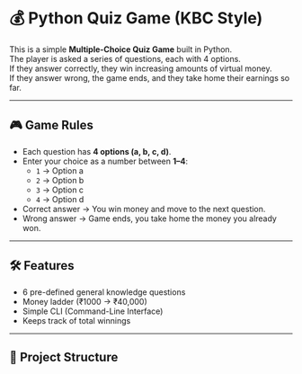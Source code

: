 # 💰 Python Quiz Game (KBC Style)

This is a simple **Multiple-Choice Quiz Game** built in Python.  
The player is asked a series of questions, each with 4 options.  
If they answer correctly, they win increasing amounts of virtual money.  
If they answer wrong, the game ends, and they take home their earnings so far.  

---

## 🎮 Game Rules
- Each question has **4 options (a, b, c, d)**.
- Enter your choice as a number between **1–4**:
  - `1` → Option a
  - `2` → Option b
  - `3` → Option c
  - `4` → Option d
- Correct answer → You win money and move to the next question.
- Wrong answer → Game ends, you take home the money you already won.

---

## 🛠️ Features
- 6 pre-defined general knowledge questions
- Money ladder (₹1000 → ₹40,000)
- Simple CLI (Command-Line Interface)
- Keeps track of total winnings

---

## 📂 Project Structure
